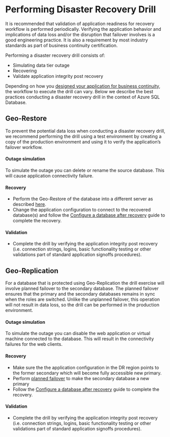 <properties 
   pageTitle="SQL Database Disaster Recovery Drills" 
   description="Learn guidance and best practices for using Azure SQL Database to perform disaster recovery drills that will help keep your mission critical business applications resilient to failures and outages." 
   services="sql-database" 
   documentationCenter="" 
   authors="mihaelablendea" 
   manager="jeffreyg" 
   editor="monicar"/>

<tags
   ms.service="sql-database"
   ms.devlang="NA"
   ms.topic="article"
   ms.tgt_pltfrm="NA"
   ms.workload="data-management" 
   ms.date="11/16/2015"
   ms.author="mihaelab"/>

# Performing Disaster Recovery Drill
It is recommended that validation of application readiness for recovery workflow is performed periodically. Verifying the application behavior and implications of data loss and/or the disruption that failover involves is a good engineering practice. It is also a requirement by most industry standards as part of business continuity certification.

Performing a disaster recovery drill consists of:

* Simulating data tier outage
* Recovering 
* Validate application integrity post recovery

Depending on how you [designed your application for business continuity](sql-database-business-continuity.md), the workflow to execute the drill can vary. Below we describe the best practices conducting a disaster recovery drill in the context of Azure SQL Database. 

## Geo-Restore
To prevent the potential data loss when conducting a disaster recovery drill, we recommend performing the drill using a test environment by creating a copy of the production environment and using it to verify the application’s failover workflow.

#### Outage simulation
To simulate the outage you can delete or rename the source database. This will cause application connectivity failure. 

#### Recovery
* Perform the Geo-Restore of the database into a different server as described [here](sql-database-disaster-recovery.md). 
* Change the application configuration to connect to the recovered database(s) and follow the [Configure a database after recovery](sql-database-disaster-recovery.md) guide to complete the recovery.

#### Validation
* Complete the drill by verifying the application integrity post recovery (i.e. connection strings, logins, basic functionality testing or other validations part of standard application signoffs procedures).

## Geo-Replication
For a database that is protected using Geo-Replication the drill exercise will involve planned failover to the secondary database. The planned failover ensures that the primary and the secondary databases remains in sync when the roles are switched. Unlike the unplanned failover, this operation will not result in data loss, so the drill can be performed in the production environment. 

#### Outage simulation
To simulate the outage you can disable the web application or virtual machine connected to the database. This will result in the connectivity failures for the web clients.

#### Recovery
* Make sure the the application configuration in the DR region points to the former secondary which will become fully accessible new primary. 
* Perform [planned failover](sql-database-geo-replication-powershell.md#initiate-a-planned-failover) to make the secondary database a new primary
* Follow the [Configure a database after recovery](sql-database-disaster-recovery.md) guide to complete the recovery.

#### Validation
* Complete the drill by verifying the application integrity post recovery (i.e. connection strings, logins, basic functionality testing or other validations part of standard application signoffs procedures).

